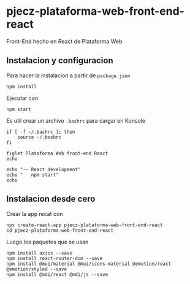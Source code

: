 # pjecz-plataforma-web-front-end-react

Front-End hecho en React de Plataforma Web

## Instalacion y configuracion

Para hacer la instalacion a partir de `package.json`

    npm install

Ejecutar con

    npm start

Es util crear un archivo `.bashrc` para cargar en Konsole

    if [ -f ~/.bashrc ]; then
        source ~/.bashrc
    fi

    figlet Plataforma Web front-end React
    echo

    echo "-- React development"
    echo "   npm start"
    echo

## Instalacion desde cero

Crear la app recat con

    npx create-react-app pjecz-plataforma-web-front-end-react
    cd pjecz-plataforma-web-front-end-react

Luego los paquetes que se usan

    npm install axios --save
    npm install react-router-dom --save
    npm install @mui/material @mui/icons-material @emotion/react @emotion/styled --save
    npm install @mdi/react @mdi/js --save
